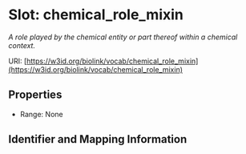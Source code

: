 # Slot: chemical_role_mixin
_A role played by the chemical entity or part thereof within a chemical context._


URI: [https://w3id.org/biolink/vocab/chemical_role_mixin](https://w3id.org/biolink/vocab/chemical_role_mixin)



<!-- no inheritance hierarchy -->


## Properties

 * Range: None



## Identifier and Mapping Information





